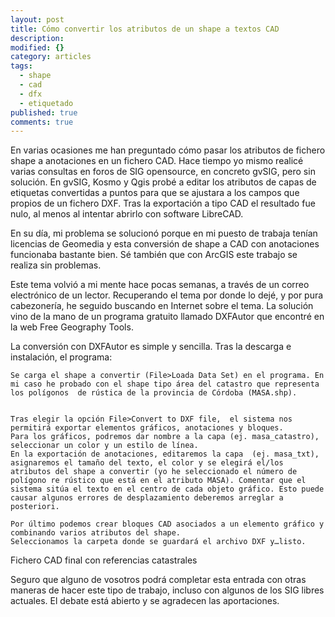 ```yaml
---
layout: post
title: Cómo convertir los atributos de un shape a textos CAD
description: 
modified: {}
category: articles
tags: 
  - shape
  - cad
  - dfx
  - etiquetado
published: true
comments: true
---
```


En varias ocasiones me han preguntado cómo pasar los atributos de fichero shape a anotaciones en un fichero CAD. Hace tiempo yo mismo realicé varias consultas en foros de SIG opensource, en concreto gvSIG, pero sin solución. En gvSIG, Kosmo y Qgis probé a editar los  atributos de capas de etiquetas convertidas a puntos  para que se ajustara a los campos que propios de un fichero DXF. Tras la exportación a tipo CAD el resultado fue nulo, al menos al intentar abrirlo con software LibreCAD.

En su día, mi problema se solucionó porque en mi puesto de trabaja tenían licencias de Geomedia y esta conversión de shape a CAD con anotaciones funcionaba bastante bien. Sé también que con ArcGIS este trabajo se realiza sin problemas.

Este tema volvió a mi mente hace pocas semanas, a través de un correo electrónico de un lector. Recuperando el tema por donde lo dejé, y por pura cabezonería, he seguido buscando en Internet sobre el tema. La solución vino de la mano de un programa gratuito llamado DXFAutor que encontré en la web Free Geography Tools.

La conversión con DXFAutor es simple y sencilla. Tras la descarga e instalación, el programa:

    Se carga el shape a convertir (File>Loada Data Set) en el programa. En mi caso he probado con el shape tipo área del catastro que representa los polígonos  de rústica de la provincia de Córdoba (MASA.shp). 


    Tras elegir la opción File>Convert to DXF file,  el sistema nos permitirá exportar elementos gráficos, anotaciones y bloques.
    Para los gráficos, podremos dar nombre a la capa (ej. masa_catastro), seleccionar un color y un estilo de línea.
    En la exportación de anotaciones, editaremos la capa  (ej. masa_txt), asignaremos el tamaño del texto, el color y se elegirá el/los atributos del shape a convertir (yo he seleccionado el número de polígono re rústico que está en el atributo MASA). Comentar que el sistema sitúa el texto en el centro de cada objeto gráfico. Esto puede causar algunos errores de desplazamiento deberemos arreglar a posteriori.

    Por último podemos crear bloques CAD asociados a un elemento gráfico y combinando varios atributos del shape.
    Seleccionamos la carpeta donde se guardará el archivo DXF y…listo.

Fichero CAD final con referencias catastrales

Seguro que alguno de vosotros podrá completar esta entrada con otras maneras de hacer este tipo de trabajo, incluso con algunos de los SIG libres actuales. El debate  está abierto y se agradecen las aportaciones. 
